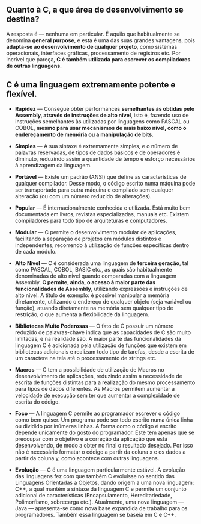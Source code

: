 ## Quanto à C, a que área de desenvolvimento se destina?

A resposta é — nenhuma em particular. É aquilo que habitualmente se denomina **general purpose**, e esta é uma das suas grandes vantagens, pois **adapta-se ao desenvolvimento de qualquer projeto**, como sistemas operacionais, interfaces gráficas, processamento de registros etc. Por incrível que pareça, **C é também utilizada para escrever os compiladores de outras linguagens**.

## C é uma linguagem extremamente potente e flexível.

- **Rapidez** — Consegue obter performances **semelhantes às obtidas pelo Assembly, através de instruções de alto nível**, isto é, fazendo uso de instruções semelhantes às utilizadas por linguagens como PASCAL ou COBOL, **mesmo para usar mecanismos de mais baixo nível, como o endereçamento de memória ou a manipulação de bits**.

- **Simples** — A sua sintaxe é extremamente simples, e o número de palavras reservadas, de tipos de dados básicos e de operadores é diminuto, reduzindo assim a quantidade de tempo e esforço necessários à aprendizagem da linguagem.

- **Portável** — Existe um padrão (ANSI) que define as características de qualquer compilador. Desse modo, o código escrito numa máquina pode ser transportado para outra máquina e compilado sem qualquer alteração (ou com um número reduzido de alterações).

- **Popular** — É internacionalmente conhecida e utilizada. Está muito bem documentada em livros, revistas especializadas, manuais etc. Existem compiladores para todo tipo de arquiteturas e computadores.

- **Modular** — C permite o desenvolvimento modular de aplicações, facilitando a separação de projetos em módulos distintos e independentes, recorrendo à utilização de funções específicas dentro de cada módulo.

- **Alto Nível** — C é considerada uma linguagem de **terceira geração**, tal como PASCAL, COBOL, BASIC etc., as quais são habitualmente denominadas de alto nível quando comparadas com a linguagem Assembly. **C permite, ainda, o acesso à maior parte das funcionalidades de Assembly**, utilizando expressões e instruções de alto nível.
  A título de exemplo: é possível manipular a memória diretamente, utilizando o endereço de qualquer objeto (seja variável ou função), atuando diretamente na memória sem qualquer tipo de restrição, o que aumenta a flexibilidade da linguagem.

- **Bibliotecas Muito Poderosas** — O fato de C possuir um número reduzido de palavras-chave indica que as capacidades de C são muito limitadas, e na realidade são. A maior parte das funcionalidades da linguagem C é adicionada pela utilização de funções que existem em bibliotecas adicionais e realizam todo tipo de tarefas, desde a escrita de um caractere na tela até o processamento de strings etc.

- **Macros** — C tem a possibilidade de utilização de Macros no desenvolvimento de aplicações, reduzindo assim a necessidade de escrita de funções distintas para a realização do mesmo processamento para tipos de dados diferentes. As Macros permitem aumentar a velocidade de execução sem ter que aumentar a complexidade de escrita do código.

- **Foco** — A linguagem C permite ao programador escrever o código como bem quiser. Um programa pode ser todo escrito numa única linha ou dividido por inúmeras linhas.
  A forma como o código é escrito depende unicamente do gosto do programador. Este tem apenas que se preocupar com o objetivo e a correção da aplicação que está desenvolvendo, de modo a obter no final o resultado desejado. Por isso não é necessário formatar o código a partir da coluna x e os dados a partir da coluna y, como acontece com outras linguagens.

- **Evolução** — C é uma linguagem particularmente estável. A evolução das linguagens fez com que também C evoluísse no sentido das Linguagens Orientadas a Objetos, dando origem a uma nova linguagem: C++, a qual mantém a sintaxe da linguagem C e permite um conjunto adicional de características (Encapsulamento, Hereditariedade, Polimorfismo, sobrecarga etc.).
  Atualmente, uma nova linguagem — Java — apresenta-se como nova base expandida de trabalho para os programadores. Também essa linguagem se baseia em C e C++.